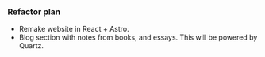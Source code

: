 ### Refactor plan

- Remake website in React + Astro.
- Blog section with notes from books, and essays. This will be powered by Quartz.
